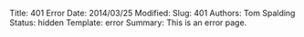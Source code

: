 Title: 401 Error
Date: 2014/03/25
Modified:
Slug: 401
Authors: Tom Spalding
Status: hidden
Template: error
Summary: This is an error page.
